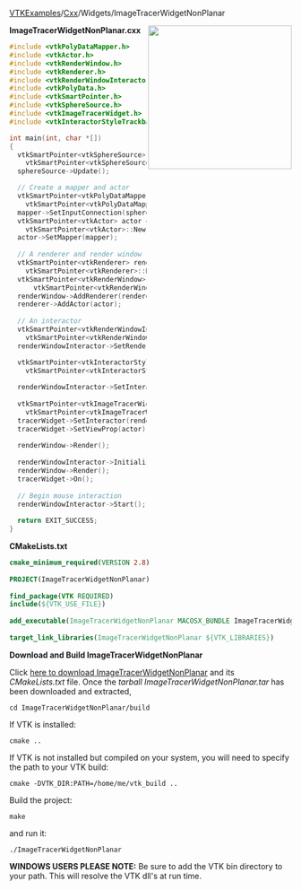[VTKExamples](Home)/[Cxx](Cxx)/Widgets/ImageTracerWidgetNonPlanar

<img align="right" src="https://github.com/lorensen/VTKExamples/raw/master/Testing/Baseline/Widgets/TestImageTracerWidgetNonPlanar.png" width="256" />

**ImageTracerWidgetNonPlanar.cxx**
```c++
#include <vtkPolyDataMapper.h>
#include <vtkActor.h>
#include <vtkRenderWindow.h>
#include <vtkRenderer.h>
#include <vtkRenderWindowInteractor.h>
#include <vtkPolyData.h>
#include <vtkSmartPointer.h>
#include <vtkSphereSource.h>
#include <vtkImageTracerWidget.h>
#include <vtkInteractorStyleTrackballCamera.h>

int main(int, char *[])
{
  vtkSmartPointer<vtkSphereSource> sphereSource = 
    vtkSmartPointer<vtkSphereSource>::New();
  sphereSource->Update();

  // Create a mapper and actor
  vtkSmartPointer<vtkPolyDataMapper> mapper = 
    vtkSmartPointer<vtkPolyDataMapper>::New();
  mapper->SetInputConnection(sphereSource->GetOutputPort());
  vtkSmartPointer<vtkActor> actor = 
    vtkSmartPointer<vtkActor>::New();
  actor->SetMapper(mapper);
  
  // A renderer and render window
  vtkSmartPointer<vtkRenderer> renderer = 
    vtkSmartPointer<vtkRenderer>::New();
  vtkSmartPointer<vtkRenderWindow> renderWindow = 
      vtkSmartPointer<vtkRenderWindow>::New();
  renderWindow->AddRenderer(renderer);
  renderer->AddActor(actor);
  
  // An interactor
  vtkSmartPointer<vtkRenderWindowInteractor> renderWindowInteractor = 
    vtkSmartPointer<vtkRenderWindowInteractor>::New();
  renderWindowInteractor->SetRenderWindow(renderWindow);

  vtkSmartPointer<vtkInteractorStyleTrackballCamera> style = 
    vtkSmartPointer<vtkInteractorStyleTrackballCamera>::New();
  
  renderWindowInteractor->SetInteractorStyle(style);
  
  vtkSmartPointer<vtkImageTracerWidget> tracerWidget = 
    vtkSmartPointer<vtkImageTracerWidget>::New();
  tracerWidget->SetInteractor(renderWindowInteractor);
  tracerWidget->SetViewProp(actor);
  
  renderWindow->Render();
  
  renderWindowInteractor->Initialize();
  renderWindow->Render();
  tracerWidget->On();
  
  // Begin mouse interaction
  renderWindowInteractor->Start();
  
  return EXIT_SUCCESS;
}
```
**CMakeLists.txt**
```cmake
cmake_minimum_required(VERSION 2.8)
 
PROJECT(ImageTracerWidgetNonPlanar)
 
find_package(VTK REQUIRED)
include(${VTK_USE_FILE})
 
add_executable(ImageTracerWidgetNonPlanar MACOSX_BUNDLE ImageTracerWidgetNonPlanar.cxx)
 
target_link_libraries(ImageTracerWidgetNonPlanar ${VTK_LIBRARIES})
```

**Download and Build ImageTracerWidgetNonPlanar**

Click [here to download ImageTracerWidgetNonPlanar](https://github.com/lorensen/VTKWikiExamplesTarballs/raw/master/ImageTracerWidgetNonPlanar.tar) and its *CMakeLists.txt* file.
Once the *tarball ImageTracerWidgetNonPlanar.tar* has been downloaded and extracted,
```
cd ImageTracerWidgetNonPlanar/build 
```
If VTK is installed:
```
cmake ..
```
If VTK is not installed but compiled on your system, you will need to specify the path to your VTK build:
```
cmake -DVTK_DIR:PATH=/home/me/vtk_build ..
```
Build the project:
```
make
```
and run it:
```
./ImageTracerWidgetNonPlanar
```
**WINDOWS USERS PLEASE NOTE:** Be sure to add the VTK bin directory to your path. This will resolve the VTK dll's at run time.

